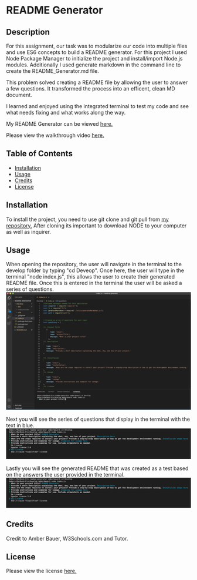 # README Generator

## Description 

For this assignment, our task was to modularize our code into multiple files and use ES6 concepts to build a README generator. For this project I used Node Package Manager to initialize the project and install/import Node.js modules. Additionally I used generate markdown in  the command line to create the README_Generator.md file. 

This problem solved creating a README file by allowing the user to answer a few questions. It transformed the process into an efficent, clean MD document.  

I learned and enjoyed using the integrated terminal to test my code and see what needs fixing and what works along the way. 


My README Generator can be viewed <a href ="https://abauer424.github.io/readme-generator/"> here.</a> 

Please view the walkthrough video <a href ="https://www.dropbox.com/s/ppz13a3bo7rpf6e/Amber-Bauer.mp4?dl=0"> here. </a>



## Table of Contents 

* [Installation](#installation)
* [Usage](#usage)
* [Credits](#credits)
* [License](#license)


## Installation

To install the project, you need to use git clone and git pull from <a href ="https://github.com/abauer424/readme-generator">my repository.</a> After cloning its important to download NODE to your computer as well as inquirer. 


## Usage 

When opening the repository, the user will navigate in the terminal to the develop folder by typing "cd Deveop". Once here, the user will type in the terminal "node index.js", this allows the user to create their generated README file. Once this is entered in the terminal the user will be asked a series of questions. 
<img src="https://github.com/abauer424/readme-generator/blob/main/Develop/images/1.png" alt="image of terminal"/>

Next you will see the series of questions that display in the terminal with the text in blue. 
<img src="https://github.com/abauer424/readme-generator/blob/main/Develop/images/2.png" alt="image of terminal"/>

Lastly you will see the generated README that was created as a test based on the answers the user provided in the terminal.
<img src="https://github.com/abauer424/readme-generator/blob/main/Develop/images/2.png" alt="image of terminal"/>


## Credits

Credit to Amber Bauer, W3Schools.com and Tutor.


## License

Please view the license <a href="https://github.com/abauer424/readme-generator/blob/main/LICENSE">here.</a>


